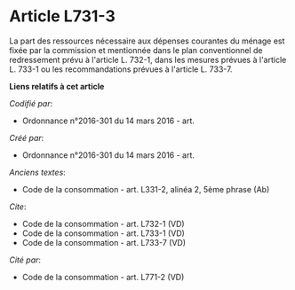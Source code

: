 # Article L731-3

La part des ressources nécessaire aux dépenses courantes du ménage est fixée par la commission et mentionnée dans le plan
conventionnel de redressement prévu à l'article L. 732-1, dans les mesures prévues à l'article L. 733-1 ou les
recommandations prévues à l'article L. 733-7.

**Liens relatifs à cet article**

_Codifié par_:

  - Ordonnance n°2016-301 du 14 mars 2016 - art.

_Créé par_:

  - Ordonnance n°2016-301 du 14 mars 2016 - art.

_Anciens textes_:

  - Code de la consommation - art. L331-2, alinéa 2, 5ème phrase (Ab)

_Cite_:

  - Code de la consommation - art. L732-1 (VD)
  - Code de la consommation - art. L733-1 (VD)
  - Code de la consommation - art. L733-7 (VD)

_Cité par_:

  - Code de la consommation - art. L771-2 (VD)
